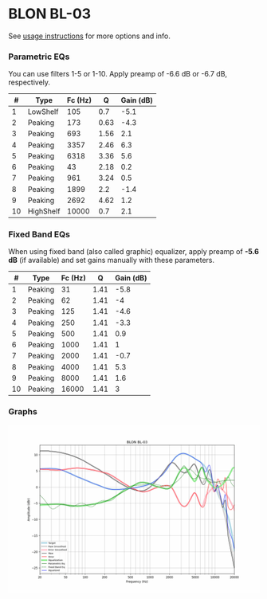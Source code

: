 # BLON BL-03
See [usage instructions](https://github.com/jaakkopasanen/AutoEq#usage) for more options and info.

### Parametric EQs
You can use filters 1-5 or 1-10. Apply preamp of -6.6 dB or -6.7 dB, respectively.

|   # | Type      |   Fc (Hz) |    Q |   Gain (dB) |
|-----|-----------|-----------|------|-------------|
|   1 | LowShelf  |       105 | 0.7  |        -5.1 |
|   2 | Peaking   |       173 | 0.63 |        -4.3 |
|   3 | Peaking   |       693 | 1.56 |         2.1 |
|   4 | Peaking   |      3357 | 2.46 |         6.3 |
|   5 | Peaking   |      6318 | 3.36 |         5.6 |
|   6 | Peaking   |        43 | 2.18 |         0.2 |
|   7 | Peaking   |       961 | 3.24 |         0.5 |
|   8 | Peaking   |      1899 | 2.2  |        -1.4 |
|   9 | Peaking   |      2692 | 4.62 |         1.2 |
|  10 | HighShelf |     10000 | 0.7  |         2.1 |

### Fixed Band EQs
When using fixed band (also called graphic) equalizer, apply preamp of **-5.6 dB** (if available) and set gains manually with these parameters.

|   # | Type    |   Fc (Hz) |    Q |   Gain (dB) |
|-----|---------|-----------|------|-------------|
|   1 | Peaking |        31 | 1.41 |        -5.8 |
|   2 | Peaking |        62 | 1.41 |        -4   |
|   3 | Peaking |       125 | 1.41 |        -4.6 |
|   4 | Peaking |       250 | 1.41 |        -3.3 |
|   5 | Peaking |       500 | 1.41 |         0.9 |
|   6 | Peaking |      1000 | 1.41 |         1   |
|   7 | Peaking |      2000 | 1.41 |        -0.7 |
|   8 | Peaking |      4000 | 1.41 |         5.3 |
|   9 | Peaking |      8000 | 1.41 |         1.6 |
|  10 | Peaking |     16000 | 1.41 |         3   |

### Graphs
![](./BLON%20BL-03.png)
